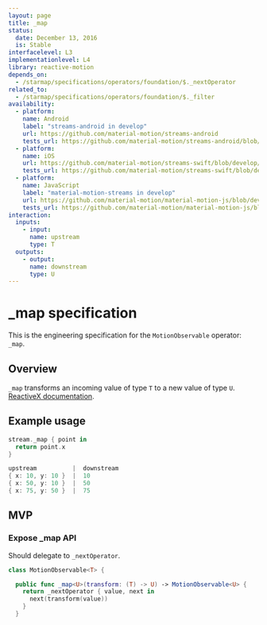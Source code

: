 ```yaml
---
layout: page
title: _map
status:
  date: December 13, 2016
  is: Stable
interfacelevel: L3
implementationlevel: L4
library: reactive-motion
depends_on:
  - /starmap/specifications/operators/foundation/$._nextOperator
related_to:
  - /starmap/specifications/operators/foundation/$._filter
availability:
  - platform:
    name: Android
    label: "streams-android in develop"
    url: https://github.com/material-motion/streams-android
    tests_url: https://github.com/material-motion/streams-android/blob/develop/library/src/test/java/com/google/android/material/motion/streams/MotionObservableTests.java
  - platform:
    name: iOS
    url: https://github.com/material-motion/streams-swift/blob/develop/src/operators/foundation/_map.swift
    tests_url: https://github.com/material-motion/streams-swift/blob/develop/tests/unit/operator/_mapTests.swift
  - platform:
    name: JavaScript
    label: "material-motion-streams in develop"
    url: https://github.com/material-motion/material-motion-js/blob/develop/packages/streams/src/MotionObservable.ts
    tests_url: https://github.com/material-motion/material-motion-js/blob/develop/packages/streams/src/__tests__/MotionObservable-map.test.ts
interaction:
  inputs:
    - input:
      name: upstream
      type: T
  outputs:
    - output:
      name: downstream
      type: U
---
```


# _map specification

This is the engineering specification for the `MotionObservable` operator: `_map`.

## Overview

`_map` transforms an incoming value of type `T` to a new value of type `U`. [ReactiveX documentation](http://reactivex.io/documentation/operators/map.html).

## Example usage

```swift
stream._map { point in
  return point.x
}

upstream          |  downstream
{ x: 10, y: 10 }  |  10
{ x: 50, y: 10 }  |  50
{ x: 75, y: 50 }  |  75
```

## MVP

### Expose _map API

Should delegate to `_nextOperator`.

```swift
class MotionObservable<T> {

  public func _map<U>(transform: (T) -> U) -> MotionObservable<U> {
    return _nextOperator { value, next in
      next(transform(value))
    }
  }
```
